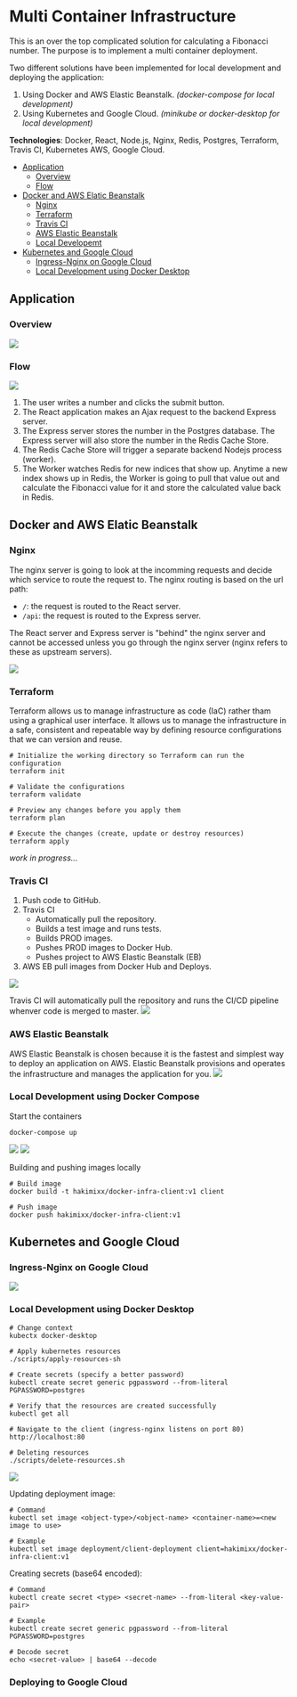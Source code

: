 # Multi Container Infrastructure

This is an over the top complicated solution for calculating a Fibonacci number.
The purpose is to implement a multi container deployment.

Two different solutions have been implemented for local development and deploying 
the application:
1. Using Docker and AWS Elastic Beanstalk.
   _(docker-compose for local development)_
2. Using Kubernetes and Google Cloud.
   _(minikube or docker-desktop for local development)_

**Technologies**: Docker, React, Node.js, Nginx, Redis, Postgres, Terraform, Travis CI, Kubernetes
AWS, Google Cloud. 

* [Application](#application)
  * [Overview](#overview)
  * [Flow](#flow)
* [Docker and AWS Elatic Beanstalk](#docker-and-aws-elatic-beanstalk)
  * [Nginx](#nginx)
  * [Terraform](#terraform)
  * [Travis CI](#travis-ci)
  * [AWS Elastic Beanstalk](#aws-elastic-beanstalk)
  * [Local Developemt](#local-development-using-docker-compose)
* [Kubernetes and Google Cloud](#kubernetes-and-google-cloud)
  * [Ingress-Nginx on Google Cloud](#ingress-nginx-on-google-cloud)
  * [Local Development using Docker Desktop](#local-development-using-docker-desktop)

## Application
### Overview
![](resources/images/overview.png)

### Flow
![](resources/images/flow.png)

1. The user writes a number and clicks the submit button.
2. The React application makes an Ajax request to the backend Express server.
3. The Express server stores the number in the Postgres database. The Express server will also
   store the number in the Redis Cache Store.
4. The Redis Cache Store will trigger a separate backend Nodejs process (worker).
5. The Worker watches Redis for new indices that show up. Anytime a new index shows up in Redis,
   the Worker is going to pull that value out and calculate the Fibonacci value for it and store the calculated
   value back in Redis.

## Docker and AWS Elatic Beanstalk

### Nginx
The nginx server is going to look at the incomming requests and decide which
service to route the request to. The nginx routing is based on the url path:
* `/`: the request is routed to the React server.
* `/api`: the request is routed to the Express server.

The React server and Express server is "behind" the nginx server and cannot be accessed
unless you go through the nginx server (nginx refers to these as upstream servers).

![](resources/images/nginx-routing.png)

### Terraform 
Terraform allows us to manage infrastructure as code (IaC) rather tham using a graphical
user interface. It allows us to manage the infrastructure in a safe, consistent and 
repeatable way by defining resource configurations that we can version and reuse.
```shell
# Initialize the working directory so Terraform can run the configuration
terraform init

# Validate the configurations
terraform validate

# Preview any changes before you apply them 
terraform plan 

# Execute the changes (create, update or destroy resources)
terraform apply
```
_work in progress..._

### Travis CI 
1. Push code to GitHub.
2. Travis CI
   * Automatically pull the repository. 
   * Builds a test image and runs tests. 
   * Builds PROD images. 
   * Pushes PROD images to Docker Hub. 
   * Pushes project to AWS Elastic Beanstalk (EB) 
3. AWS EB pull images from Docker Hub and Deploys. 

![](resources/images/ci-cd.png)

Travis CI will automatically pull the repository and runs the CI/CD pipeline whenver code is merged to master. 
![](resources/images/travis-ci.png)

### AWS Elastic Beanstalk
AWS Elastic Beanstalk is chosen because it is the fastest and simplest way to deploy an application on AWS.
Elastic Beanstalk provisions and operates the infrastructure and manages the application for you.
![](resources/images/deployment.png)

### Local Development using Docker Compose
Start the containers 
```shell
docker-compose up
```

![](resources/images/docker-compose-containers.png)
![](resources/images/app.png)

Building and pushing images locally
```shell
# Build image 
docker build -t hakimixx/docker-infra-client:v1 client

# Push image
docker push hakimixx/docker-infra-client:v1
```

## Kubernetes and Google Cloud

### Ingress-Nginx on Google Cloud
![](resources/images/k8s-overview.png)

### Local Development using Docker Desktop
```shell
# Change context 
kubectx docker-desktop

# Apply kubernetes resources 
./scripts/apply-resources-sh

# Create secrets (specify a better password)
kubectl create secret generic pgpassword --from-literal PGPASSWORD=postgres 

# Verify that the resources are created successfully
kubectl get all

# Navigate to the client (ingress-nginx listens on port 80) 
http://localhost:80

# Deleting resources
./scripts/delete-resources.sh
```
![](resources/images/local-cluster.png)

Updating deployment image: 
```shell
# Command 
kubectl set image <object-type>/<object-name> <container-name>=<new image to use>

# Example
kubectl set image deployment/client-deployment client=hakimixx/docker-infra-client:v1
```

Creating secrets (base64 encoded):
```shell
# Command
kubectl create secret <type> <secret-name> --from-literal <key-value-pair>

# Example 
kubectl create secret generic pgpassword --from-literal PGPASSWORD=postgres

# Decode secret
echo <secret-value> | base64 --decode
```

### Deploying to Google Cloud
